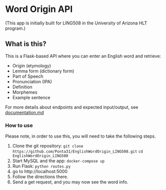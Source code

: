 # Word Origin API

(This app is initially built for LING508 in the University of Arizona HLT program.)

## What is this?
This is a Flask-based API where you can enter an English word and retrieve: 
- Origin (etymology)
- Lemma form (dictionary form)
- Part of Speech
- Pronunciation (IPA)
- Definition
- Morphemes
- Example sentence


For more details about endpoints and expected input/output, see [documentation.md](https://github.com/Ponta31/EnglishWordOrigin_LING508/blob/main/documents/documentation.md)



### **How to use**
Please note, in order to use this, you will need to take the following steps.

1. Clone the git repository:
`git clone https://github.com/Ponta31/EnglishWordOrigin_LING508.git`
`cd EnglishWordOrigin_LING508`
1. Start MySQL and the app: `docker-compose up`
1. Run Flask: `python routes.py`
2. go to http://localhost:5000
1. Follow the directions there.
1. Send a get request, and you may now see the word info.

